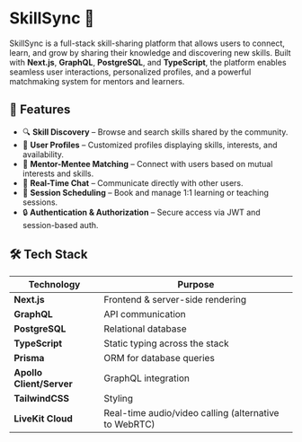 # SkillSync 🎯

SkillSync is a full-stack skill-sharing platform that allows users to connect, learn, and grow by sharing their knowledge and discovering new skills. Built with **Next.js**, **GraphQL**, **PostgreSQL**, and **TypeScript**, the platform enables seamless user interactions, personalized profiles, and a powerful matchmaking system for mentors and learners.

## 🚀 Features

- 🔍 **Skill Discovery** – Browse and search skills shared by the community.
- 👤 **User Profiles** – Customized profiles displaying skills, interests, and availability.
- 🔁 **Mentor-Mentee Matching** – Connect with users based on mutual interests and skills.
- 💬 **Real-Time Chat** – Communicate directly with other users.
- 📅 **Session Scheduling** – Book and manage 1:1 learning or teaching sessions.
- 🔒 **Authentication & Authorization** – Secure access via JWT and session-based auth.

## 🛠️ Tech Stack

| Technology | Purpose |
|------------|---------|
| **Next.js** | Frontend & server-side rendering |
| **GraphQL** | API communication |
| **PostgreSQL** | Relational database |
| **TypeScript** | Static typing across the stack |
| **Prisma** | ORM for database queries |
| **Apollo Client/Server** | GraphQL integration |
| **TailwindCSS** | Styling |
| **LiveKit Cloud** | Real-time audio/video calling (alternative to WebRTC) |
